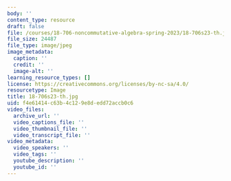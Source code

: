 ```yaml
---
body: ''
content_type: resource
draft: false
file: /courses/18-706-noncommutative-algebra-spring-2023/18-706s23-th.jpg
file_size: 24487
file_type: image/jpeg
image_metadata:
  caption: ''
  credit: ''
  image-alt: ''
learning_resource_types: []
license: https://creativecommons.org/licenses/by-nc-sa/4.0/
resourcetype: Image
title: 18-706s23-th.jpg
uid: f4e61414-c63b-4c12-9e8d-edd72accb0c6
video_files:
  archive_url: ''
  video_captions_file: ''
  video_thumbnail_file: ''
  video_transcript_file: ''
video_metadata:
  video_speakers: ''
  video_tags: ''
  youtube_description: ''
  youtube_id: ''
---
```


